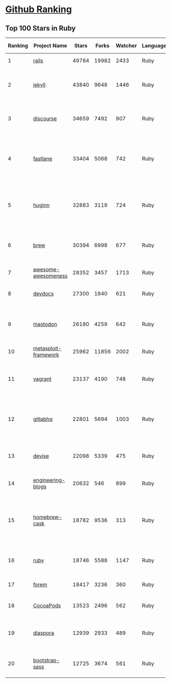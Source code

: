 [Github Ranking](../README.md)
==========

## Top 100 Stars in Ruby

| Ranking | Project Name | Stars | Forks | Watcher | Language | Pull Requests | Open Issues |  Total Issues | Vulnerabulities | Description | Create At | Last Commit |
| ------- | ------------ | ----- | ----- | -------- | ----------- | ----------- | ----------- | ------- | ------- | ------- | ------- | ------- |
| 1 | [rails](https://github.com/rails/rails) | 49784 | 19982 | 2433 | Ruby | 28576 | 351 | 15219 | 0 | Ruby on Rails | 2008-04-11T02:19:47Z | 2021-12-28T22:12:39Z |
| 2 | [jekyll](https://github.com/jekyll/jekyll) | 43840 | 9648 | 1446 | Ruby | 4184 | 88 | 4499 | 0 | :globe_with_meridians: Jekyll is a blog-aware static site generator in Ruby | 2008-10-20T06:29:03Z | 2021-12-28T18:48:50Z |
| 3 | [discourse](https://github.com/discourse/discourse) | 34659 | 7492 | 907 | Ruby | 14981 | 0 | 0 | 0 | A platform for community discussion. Free, open, simple. | 2013-01-12T00:25:55Z | 2021-12-28T22:19:51Z |
| 4 | [fastlane](https://github.com/fastlane/fastlane) | 33404 | 5068 | 742 | Ruby | 6854 | 129 | 11828 | 0 | 🚀 The easiest way to automate building and releasing your iOS and Android apps | 2014-12-02T17:00:38Z | 2021-12-28T21:55:22Z |
| 5 | [huginn](https://github.com/huginn/huginn) | 32883 | 3119 | 724 | Ruby | 1156 | 492 | 1885 | 0 | Create agents that monitor and act on your behalf.  Your agents are standing by! | 2013-03-10T06:00:31Z | 2021-12-28T22:16:32Z |
| 6 | [brew](https://github.com/Homebrew/brew) | 30394 | 6998 | 677 | Ruby | 8565 | 31 | 3384 | 0 | 🍺 The missing package manager for macOS (or Linux) | 2016-03-06T05:08:38Z | 2021-12-28T22:04:19Z |
| 7 | [awesome-awesomeness](https://github.com/bayandin/awesome-awesomeness) | 28352 | 3457 | 1713 | Ruby | 393 | 11 | 60 | 0 | A curated list of awesome awesomeness | 2014-07-08T05:44:19Z | 2021-12-28T22:20:40Z |
| 8 | [devdocs](https://github.com/freeCodeCamp/devdocs) | 27300 | 1840 | 621 | Ruby | 689 | 99 | 968 | 0 | API Documentation Browser | 2013-10-24T18:16:07Z | 2021-12-28T22:04:22Z |
| 9 | [mastodon](https://github.com/mastodon/mastodon) | 26180 | 4259 | 642 | Ruby | 10766 | 1969 | 6361 | 0 | Your self-hosted, globally interconnected microblogging community | 2016-02-22T15:01:25Z | 2021-12-28T22:25:59Z |
| 10 | [metasploit-framework](https://github.com/rapid7/metasploit-framework) | 25962 | 11856 | 2002 | Ruby | 10873 | 465 | 4887 | 0 | Metasploit Framework | 2011-08-30T06:13:20Z | 2021-12-28T20:09:49Z |
| 11 | [vagrant](https://github.com/hashicorp/vagrant) | 23137 | 4190 | 748 | Ruby | 3551 | 528 | 9027 | 0 | Vagrant is a tool for building and distributing development environments. | 2010-01-21T08:34:27Z | 2021-12-28T14:16:25Z |
| 12 | [gitlabhq](https://github.com/gitlabhq/gitlabhq) | 22801 | 5694 | 1003 | Ruby | 3619 | 0 | 0 | 0 | GitLab CE Mirror \| Please open new issues in our issue tracker on GitLab.com | 2011-10-02T16:25:27Z | 2021-12-28T21:17:06Z |
| 13 | [devise](https://github.com/heartcombo/devise) | 22098 | 5339 | 475 | Ruby | 1349 | 119 | 4067 | 0 | Flexible authentication solution for Rails with Warden. | 2009-09-16T12:15:12Z | 2021-12-28T12:57:19Z |
| 14 | [engineering-blogs](https://github.com/kilimchoi/engineering-blogs) | 20632 | 546 | 899 | Ruby | 963 | 4 | 78 | 0 | A curated list of engineering blogs | 2015-06-13T18:25:17Z | 2021-12-28T15:06:07Z |
| 15 | [homebrew-cask](https://github.com/Homebrew/homebrew-cask) | 18782 | 9536 | 313 | Ruby | 110364 | 20 | 5962 | 0 | 🍻 A CLI workflow for the administration of macOS applications distributed as binaries | 2012-03-05T02:05:17Z | 2021-12-28T21:36:42Z |
| 16 | [ruby](https://github.com/ruby/ruby) | 18746 | 5588 | 1147 | Ruby | 5332 | 0 | 0 | 0 | The Ruby Programming Language [mirror] | 2010-02-27T15:55:23Z | 2021-12-28T18:52:15Z |
| 17 | [forem](https://github.com/forem/forem) | 18417 | 3236 | 360 | Ruby | 11157 | 363 | 4259 | 0 | For empowering community 🌱 | 2016-11-13T23:02:13Z | 2021-12-28T23:08:10Z |
| 18 | [CocoaPods](https://github.com/CocoaPods/CocoaPods) | 13523 | 2496 | 562 | Ruby | 2051 | 276 | 8960 | 0 | The Cocoa Dependency Manager. | 2011-08-14T00:10:53Z | 2021-12-28T12:58:09Z |
| 19 | [diaspora](https://github.com/diaspora/diaspora) | 12939 | 2933 | 489 | Ruby | 3603 | 418 | 4692 | 0 | A privacy-aware, distributed, open source social network. | 2010-09-15T05:20:04Z | 2021-12-28T19:37:23Z |
| 20 | [bootstrap-sass](https://github.com/twbs/bootstrap-sass) | 12725 | 3674 | 561 | Ruby | 388 | 13 | 826 | 0 | Official Sass port of Bootstrap 2 and 3. | 2011-09-06T18:58:49Z | 2021-12-28T16:08:12Z |

